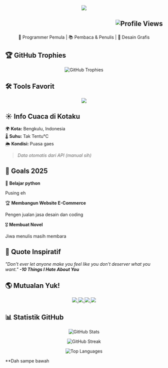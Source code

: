 <h1 align="center"> 
  <img src="https://readme-typing-svg.herokuapp.com?color=F7A801&size=30&center=true&vCenter=true&width=500&lines=Halo!+Aku+Ammar!+👨‍💻;Ini+Profil+GitHub+ku!" />
</h1>
  <h2>
<p align="right">
  <img src="https://komarev.com/ghpvc/?username=ammar3544&color=brightgreen" alt="Profile Views">
</p>
  </h2>
<p align="center">
  🚀 Programmer Pemula | 📚 Pembaca & Penulis | 🎨 Desain Grafis  
</p>

## 🏆 **GitHub Trophies**
<p align="center">
  <img src="https://github-profile-trophy.vercel.app/?username=ammar3544&theme=onestar&column=4" alt="GitHub Trophies">
</p>

## 🛠 **Tools Favorit**
<p align="center">
  <img src="https://skillicons.dev/icons?i=canva,word,figma,github,vscode" />
</p>

## ☀️ **Info Cuaca di Kotaku**
🌍 **Kota:** Bengkulu, Indonesia  
🌡️ **Suhu:** Tak Tentu°C  
🌦 **Kondisi:** Puasa gaes 
> *Data otomatis dari API (manual sih)*


## 🎯 **Goals 2025**
🚀 **Belajar python**  
<p>
  Pusing eh
</p>

🏆 **Membangun Website E-Commerce**  
<p>
  Pengen jualan jasa desain dan coding
</p>

🎖 **Membuat Novel**  
<p>
  Jiwa menulis masih membara
</p>


## 💬 **Quote Inspiratif**
*"Don't ever let anyone make you feel like you don't deserver what you want."*
***-10 Things I Hate About You***

## 🌎 **Mutualan Yuk!**
<p align="center">
  <a href="https://github.com/ammar3544">
    <img src="https://img.shields.io/badge/GitHub-000?style=for-the-badge&logo=github&logoColor=white">
  </a>
  <a href="https://linkedin.com/in/ammar-s-ananda-3a8a69300/">
    <img src="https://img.shields.io/badge/LinkedIn-0077B5?style=for-the-badge&logo=linkedin&logoColor=white">
  </a>
  <a href="https://www.instagram.com/a.a_rajs/?__pwa=1">
    <img src="https://img.shields.io/badge/Instagram-E4405F?style=for-the-badge&logo=instagram&logoColor=white">
  </a>
  <a href="mailto:example@example.com">
    <img src="https://img.shields.io/badge/Email-D14836?style=for-the-badge&logo=gmail&logoColor=white">
  </a>
</p>


## 📊 **Statistik GitHub**
<p align="center">
  <img src="https://github-readme-stats.vercel.app/api?username=ammar3544&show_icons=true&theme=radical" alt="GitHub Stats">
</p>
<p align="center">
  <img src="https://github-readme-streak-stats.herokuapp.com/?user=ammar3544&theme=radical" alt="GitHub Streak">
</p>
<p align="center">
  <img src="https://github-readme-stats.vercel.app/api/top-langs/?username=ammar3544&layout=compact&theme=radical" alt="Top Languages">
</p>

**Dah sampe bawah
